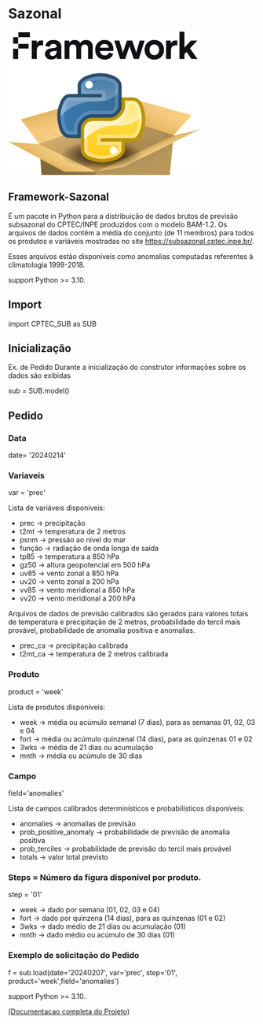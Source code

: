 # Sazonal

[![Logo](https://github.com/framework-CPTEC/_static/blob/main/framework.png)](https://www.cptec.inpe.br/)


## Framework-Sazonal

É um pacote in Python para a distribuição de dados brutos de previsão subsazonal do CPTEC/INPE  produzidos com o modelo BAM-1.2. Os arquivos de dados contêm a média do conjunto (de 11 membros) para todos os produtos e variáveis mostradas no site https://subsazonal.cptec.inpe.br/.

Esses arquivos estão disponíveis como anomalias computadas referentes à climatologia 1999-2018.

support Python >= 3.10.

## Import

import CPTEC_SUB as SUB


## Inicialização

Ex. de Pedido
Durante a inicialização do construtor informações sobre os dados são exibidas

sub = SUB.model()


## Pedido

### Data  
date= '20240214'

### Variaveis 
var = 'prec'

Lista de variáveis disponíveis:
- prec -> precipitação
- t2mt -> temperatura de 2 metros
- psnm -> pressão ao nível do mar
- função -> radiação de onda longa de saída
- tp85 -> temperatura a 850 hPa
- gz50 -> altura geopotencial em 500 hPa
- uv85 -> vento zonal a 850 hPa
- uv20 -> vento zonal a 200 hPa
- vv85 -> vento meridional a 850 hPa
- vv20 -> vento meridional a 200 hPa

Arquivos de dados de previsão calibrados são gerados para valores totais de temperatura e precipitação de 2 metros, probabilidade do tercil mais provável, probabilidade de anomalia positiva e anomalias.

- prec_ca -> precipitação calibrada
- t2mt_ca -> temperatura de 2 metros calibrada


### Produto
product = 'week'

Lista de produtos disponíveis:
- week -> média ou acúmulo semanal (7 dias), para as semanas 01, 02, 03 e 04
- fort -> média ou acúmulo quinzenal (14 dias), para as quinzenas 01 e 02
- 3wks -> média de 21 dias ou acumulação
- mnth -> média ou acúmulo de 30 dias


### Campo
field='anomalies'

Lista de campos calibrados determinísticos e probabilísticos disponíveis:
- anomalies -> anomalias de previsão
- prob_positive_anomaly  -> probabilidade de previsão de anomalia positiva
- prob_terciles -> probabilidade de previsão do tercil mais provável
- totals -> valor total previsto


### Steps = Número da figura disponível por produto.

step = '01'
- week -> dado por semana (01, 02, 03 e 04)
- fort -> dado por quinzena (14 dias), para as quinzenas (01 e 02)
- 3wks -> dado médio de 21 dias ou acumulação (01)
- mnth -> dado médio ou acúmulo de 30 dias (01)


### Exemplo de solicitação do Pedido
f = sub.load(date='20240207', var='prec', step='01', product='week',field='anomalies')


support Python >= 3.10.


[(Documentacao completa do Projeto)](https://cptec-model.readthedocs.io/en/latest/index.html)